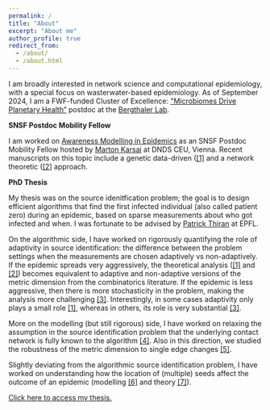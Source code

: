 ```yaml
---
permalink: /
title: "About"
excerpt: "About me"
author_profile: true
redirect_from: 
  - /about/
  - /about.html
---
```


I am broadly interested in network science and computational epidemiology, with a special focus on wasterwater-based epidemiology. As of September 2024, I am a FWF-funded Cluster of Excellence: ["Microbiomes Drive Planetary Health”](https://microplanet.at/) postdoc at the [Bergthaler Lab](https://bergthalerlab.org/).

**SNSF Postdoc Mobility Fellow**


I am worked on [Awareness Modelling in Epidemics](https://data.snf.ch/grants/grant/211129) as an SNSF Postdoc Mobility Fellow hosted by [Marton Karsai](https://martonkarsai.com/) at DNDS CEU, Vienna. Recent manuscripts on this topic include a genetic data-driven ([\[1\]](https://arxiv.org/abs/2406.09983) and a network theoretic ([\[2\]](https://arxiv.org/abs/2409.01384) approach.


**PhD Thesis**


My thesis was on the source idenitfication problem; the goal is to design efficient algorithms that find the first infected individual (also called patient zero) during an epidemic, based on sparse measurements about who got infected and when. I was fortunate to be advised by [Patrick Thiran](https://people.epfl.ch/patrick.thiran?lang=en) at EPFL.

On the algorithmic side, I have worked on rigorously quantifying the role of adaptivity in source identification: the difference between the problem settings when the measurements are chosen adaptively vs non-adaptively. If the epidemic spreads very aggressively, the theoretical analysis ([\[1\]](https://doi.org/10.1016/j.ejc.2021.103317) and [\[2\]](https://doi.org/10.1017/jpr.2021.16)) becomes equivalent to adaptive and non-adaptive versions of the metric dimension from the combinatorics literature. If the epidemic is less aggressive, then there is more stochasticity in the problem, making the analysis more challenging [\[3\]](https://doi.org/10.1016/j.tcs.2022.02.008). Interestingly, in some cases adaptivity only plays a small role [\[1\]](https://doi.org/10.1016/j.ejc.2021.103317), whereas in others, its role is very substantial [\[3\]](https://doi.org/10.1016/j.tcs.2022.02.008).

More on the modelling (but still rigorous) side, I have worked on relaxing the assumption in the source identification problem that the underlying contact network is fully known to the algorithm [\[4\]](https://doi.org/10.1007%2Fs41109-023-00566-3). Also in this direction, we studied the robustness of the metric dimension to single edge changes [\[5\]](https://doi.org/10.1016/j.dam.2022.02.014). 

Slightly deviating from the algorithmic source identification problem, I have worked on understanding how the location of (multiple) seeds affect the outcome of an epidemic (modelling [\[6\]](https://doi.org/10.1073/pnas.2112607118) and theory [\[7\]](https://arxiv.org/abs/2304.11971)). 

[Click here to access my thesis.](https://infoscience.epfl.ch/record/295110)
